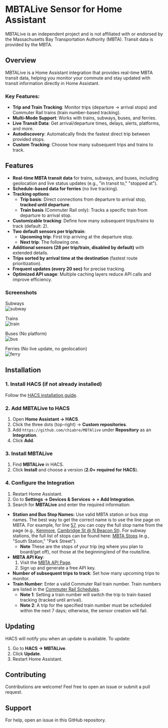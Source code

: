 # MBTALive Sensor for Home Assistant  

MBTALive is an independent project and is not affiliated with or endorsed by the Massachusetts Bay Transportation Authority (MBTA). Transit data is provided by the MBTA.  

## Overview  

MBTALive is a Home Assistant integration that provides real-time MBTA transit data, helping you monitor your commute and stay updated with transit information directly in Home Assistant.  

### Key Features:  
- **Trip and Train Tracking**: Monitor trips (departure → arrival stops) and Commuter Rail trains (train number-based tracking).  
- **Multi-Mode Support**: Works with trains, subways, buses, and ferries.  
- **Live Transit Data**: Get arrival/departure times, delays, alerts, platforms, and more.  
- **Autodiscovery**: Automatically finds the fastest direct trip between provided stops.  
- **Custom Tracking**: Choose how many subsequent trips and trains to track.  

## Features  

- **Real-time MBTA transit data** for trains, subways, and buses, including geolocation and live status updates (e.g., "in transit to," "stopped at").  
- **Schedule-based data for ferries** (no live tracking).  
- **Tracking options**:  
  - **Trip basis**: Direct connections from departure to arrival stop, **tracked until departure**.  
  - **Train basis** (Commuter Rail only): Tracks a specific train from departure to arrival stop.  
- **Customizable tracking**: Define how many subsequent trips/trains to track (default: 2).  
- **Two default sensors per trip/train**:  
  - **Upcoming trip**: First trip arriving at the departure stop.  
  - **Next trip**: The following one.  
- **Additional sensors (28 per trip/train, disabled by default)** with extended details.  
- **Trips sorted by arrival time at the destination** (fastest route prioritization).  
- **Frequent updates (every 20 sec)** for precise tracking.  
- **Optimized API usage**: Multiple caching layers reduce API calls and improve efficiency.  

### Screenshots  
Subways  
![subway](images/subway.png)  

Trains  
![train](images/train.png)  

Buses (No platform)  
![bus](images/bus.png)  

Ferries (No live update, no geolocation)  
![ferry](images/ferry.png)  

## Installation  

### 1. Install HACS (if not already installed)  
Follow the [HACS installation guide](https://hacs.xyz/).  

### 2. Add MBTALive to HACS  
1. Open **Home Assistant → HACS**.  
2. Click the three dots (top-right) → **Custom repositories**.  
3. Add `https://github.com/chiabre/MBTAlive` under **Repository** as an **Integration**.  
4. Click **Add**.  

### 3. Install MBTALive  
1. Find **MBTALive** in HACS.  
2. Click **Install** and choose a version (**2.0+ required for HACS**).  

### 4. Configure the Integration  
1. Restart Home Assistant.  
2. Go to **Settings → Devices & Services → + Add Integration**.  
3. Search for **MBTALive** and enter the required information:  
  - **Station and Bus Stop Names:** Use valid MBTA station or bus stop names. The best way to get the correct name is to use the line page on MBTA. For example, for line [57](https://www.mbta.com/schedules/57/line), you can copy the full stop name from the page (e.g., [Kenmore](https://www.mbta.com/stops/place-kencl), [Cambridge St @ N Beacon St](https://www.mbta.com/stops/966)). For subway stations, the full list of stops can be found here: [MBTA Stops](https://www.mbta.com/stops/subway) (e.g., "South Station," "Park Street").
      - **Note** These are the stops of your trip (eg where you plan to board/get off), not those at the beginning/end of the route/line.
   - **MBTA API Key**:  
     1. Visit the [MBTA API Page](https://api-v3.mbta.com/).  
     2. Sign up and generate a free API key.  
   - **Number of subsequent trips to track**: Set how many upcoming trips to monitor.  
   - **Train Number**: Enter a valid Commuter Rail train number. Train numbers are listed in the [Commuter Rail Schedules](https://www.mbta.com/schedules/commuter-rail).  
     - **Note 1**: Setting a train number will switch the trip to train-based tracking (tracked until arrival).  
     - **Note 2**: A trip for the specified train number must be scheduled within the next 7 days; otherwise, the sensor creation will fail.
## Updating  

HACS will notify you when an update is available. To update:  
1. Go to **HACS → MBTALive**.  
2. Click **Update**.  
3. Restart Home Assistant.  

## Contributing  

Contributions are welcome! Feel free to open an issue or submit a pull request.  

## Support  

For help, open an issue in this GitHub repository.  
